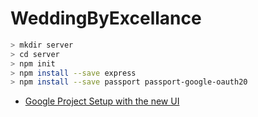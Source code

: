 # WeddingByExcellance


```sh
> mkdir server
> cd server
> npm init
> npm install --save express
> npm install --save passport passport-google-oauth20
```

- [Google Project Setup with the new UI](https://www.udemy.com/course/node-with-react-fullstack-web-development/learn/lecture/19049632#overview)

